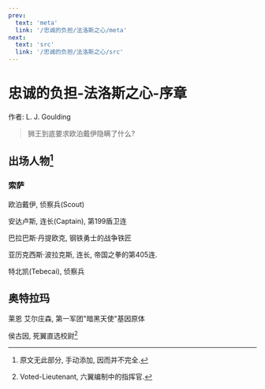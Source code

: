 ```yaml
---
prev:
  text: 'meta'
  link: '/忠诚的负担/法洛斯之心/meta'
next:
  text: 'src'
  link: '/忠诚的负担/法洛斯之心/src'
---
```


# 忠诚的负担-法洛斯之心-序章

作者: L. J. Goulding

> 狮王到底要求欧泊戴伊隐瞒了什么?

## 出场人物[^1]

[^1]: 原文无此部分, 手动添加, 因而并不完全.

### 索萨

欧泊戴伊, 侦察兵(Scout)

安达卢斯, 连长(Captain), 第199盾卫连

巴拉巴斯·丹提欧克, 钢铁勇士的战争铁匠

亚历克西斯·波拉克斯, 连长, 帝国之拳的第405连.

特北凯(Tebecai), 侦察兵

## 奥特拉玛

莱恩 艾尔庄森, 第一军团"暗黑天使"基因原体

侯古因, 死翼直选校尉[^2]

[^2]: Voted-Lieutenant, 六翼编制中的指挥官.
